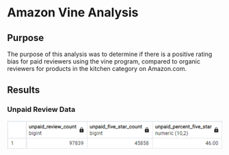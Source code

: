 # Amazon Vine Analysis

## Purpose

The purpose of this analysis was to determine if there is a positive rating bias for paid reviewers using the vine program, compared to organic reviewers for products in the kitchen category on Amazon.com.

## Results

### Unpaid Review Data

![unpaid_summary](unpaid_summary.png)
